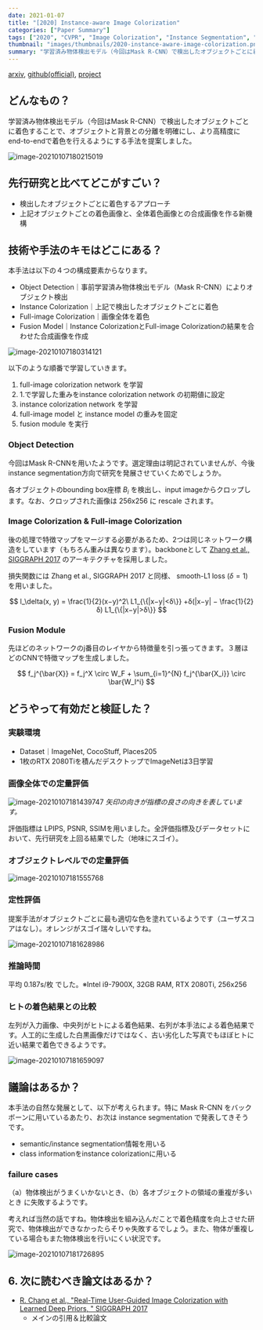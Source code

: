 ```yaml
---
date: 2021-01-07
title: "[2020] Instance-aware Image Colorization"
categories: ["Paper Summary"]
tags: ["2020", "CVPR", "Image Colorization", "Instance Segmentation", "Mask R-CNN", "Object Detection"]
thumbnail: "images/thumbnails/2020-instance-aware-image-colorization.png"
summary: "学習済み物体検出モデル（今回はMask R-CNN）で検出したオブジェクトごとに着色することで、オブジェクトと背景との分離を明確にし、より高精度にend-to-endで着色を行えるようにする手法を提案しました。"
---
```


[arxiv](https://arxiv.org/abs/2005.10825), [github(official)](https://github.com/ericsujw/InstColorization), [project](https://ericsujw.github.io/InstColorization/)

## どんなもの？

学習済み物体検出モデル（今回はMask R-CNN）で検出したオブジェクトごとに着色することで、オブジェクトと背景との分離を明確にし、より高精度にend-to-endで着色を行えるようにする手法を提案しました。

![image-20210107180215019](image-20210107180215019.png)

## 先行研究と比べてどこがすごい？

-   検出したオブジェクトごとに着色するアプローチ
-   上記オブジェクトごとの着色画像と、全体着色画像との合成画像を作る新機構

## 技術や手法のキモはどこにある？

本手法は以下の４つの構成要素からなります。

-   Object Detection｜事前学習済み物体検出モデル（Mask R-CNN）によりオブジェクト検出
-   Instance Colorization｜上記で検出したオブジェクトごとに着色
-   Full-image Colorization｜画像全体を着色
-   Fusion Model｜Instance ColorizationとFull-image Colorizationの結果を合わせた合成画像を作成

![image-20210107180314121](image-20210107180314121.png)

以下のような順番で学習していきます。

1.  full-image colorization network を学習
2.  1.で学習した重みをinstance colorization network の初期値に設定
3.  instance colorization network を学習
4.  full-image model と instance model の重みを固定
5.  fusion module を実行

### Object Detection

今回はMask R-CNNを用いたようです。選定理由は明記されていませんが、今後instance segmentation方向で研究を発展させていくためでしょうか。

各オブジェクトのbounding box座標 $B_i$ を検出し、input imageからクロップします。なお、クロップされた画像は 256x256 に rescale されます。

### Image Colorization & Full-image Colorization

後の処理で特徴マップをマージする必要があるため、2つは同じネットワーク構造をしています（もちろん重みは異なります）。backboneとして [Zhang et al., SIGGRAPH 2017](https://arxiv.org/abs/1705.02999) のアーキテクチャを採用しました。

損失関数には Zhang et al., SIGGRAPH 2017 と同様、 smooth-L1 loss ($\delta=1$) を用いました。

$$
l_\delta(x, y) = \frac{1}{2}(x−y)^2\ L1_{\{|x−y|<δ\}} +δ(|x−y| − \frac{1}{2}δ) L1_{\{|x−y|>δ\}}
$$


### Fusion Module


先ほどのネットワークのj番目のレイヤから特徴量を引っ張ってきます。３層ほどのCNNで特徴マップを生成しました。

$$
f_j^{\bar{X}} = f_j^X \circ W_F + \sum_{i=1}^{N} f_j^{\bar{X_i}} \circ \bar{W_I^i}
$$

## どうやって有効だと検証した？

### 実験環境

-   Dataset｜ImageNet, CocoStuff, Places205
-   1枚のRTX 2080Tiを積んだデスクトップでImageNetは3日学習

### 画像全体での定量評価

![image-20210107181439747](image-20210107181439747.png)
*矢印の向きが指標の良さの向きを表しています。*

評価指標は LPIPS, PSNR, SSIMを用いました。全評価指標及びデータセットにおいて、先行研究を上回る結果でした（地味にスゴイ）。

### オブジェクトレベルでの定量評価

![image-20210107181555768](image-20210107181555768.png)


### 定性評価

提案手法がオブジェクトごとに最も適切な色を塗れているようです（ユーザスコアはなし）。オレンジがスゴイ瑞々しいですね。

![image-20210107181628986](image-20210107181628986.png)


### 推論時間

平均 0.187s/枚 でした。※Intel i9-7900X, 32GB RAM, RTX 2080Ti, 256x256 

### ヒトの着色結果との比較

左列が入力画像、中央列がヒトによる着色結果、右列が本手法による着色結果です。人工的に生成した白黒画像だけではなく、古い劣化した写真でもほぼヒトに近い結果で着色できるようです。

![image-20210107181659097](image-20210107181659097.png)


## 議論はあるか？

本手法の自然な発展として、以下が考えられます。特に Mask R-CNN をバックボーンに用いているあたり、お次は instance segmentation で発表してきそうです。
-   semantic/instance segmentation情報を用いる
-   class informationをinstance colorizationに用いる

### failure cases

（a）物体検出がうまくいかないとき、（b）各オブジェクトの領域の重複が多いとき に失敗するようです。

考えれば当然の話ですね。物体検出を組み込んだことで着色精度を向上させた研究で、物体検出ができなかったらそりゃ失敗するでしょう。また、物体が重複している場合もまた物体検出を行いにくい状況です。

![image-20210107181726895](image-20210107181726895.png)

## 6. 次に読むべき論文はあるか？

-   [R. Chang et al., "Real-Time User-Guided Image Colorization with Learned Deep Priors, " SIGGRAPH 2017](https://arxiv.org/abs/1705.02999)
    -   メインの引用＆比較論文